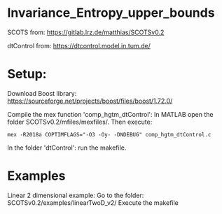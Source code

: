 # Invariance_Entropy_upper_bounds
SCOTS from: https://gitlab.lrz.de/matthias/SCOTSv0.2 

dtControl from: https://dtcontrol.model.in.tum.de/

# Setup:

Download Boost library: https://sourceforge.net/projects/boost/files/boost/1.72.0/

Compile the mex function 'comp_hgtm_dtControl': In MATLAB open the folder SCOTSv0.2/mfiles/mexfiles/. Then execute:
	
	mex -R2018a COPTIMFLAGS="-O3 -Oy- -DNDEBUG" comp_hgtm_dtControl.c

In the folder 'dtControl': run the makefile.

# Examples

Linear 2 dimensional example: 
	Go to the folder: SCOTSv0.2/examples/linearTwoD_v2/
	Execute the makefile

